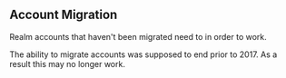 ## Account Migration

Realm accounts that haven't been migrated need to in order to work.

The ability to migrate accounts was supposed to end prior to 2017. As a result this may no longer work.